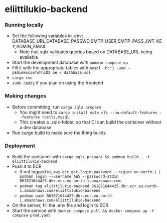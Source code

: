 # eliittilukio-backend

### Running locally

- Set the following variables in .env: DATABASE_URL,DATABASE_PASSWD,SMTP_USER,SMTP_PASS,JWT_KEY,ADMIN_EMAIL
  - Note that sqlx validates queries based on DATABASE_URL being available
- Start the development database with `podman-compose up`
- Fill it with the appropriate tables with `mysql -h::1 -uoe -pEhiekocoefohhiD2 oe < database.sql`
- `cargo run`
- `sudo caddy` if you plan on using the frontend

### Making changes

- Before committing, run `cargo sqlx prepare`
  - You might need to `cargo install sqlx-cli --no-default-features --features rustls,mysql`
  - This creates a .sqlx-folder, so that CI can build the container without a dev database
- Run cargo build to make sure the thing builds

### Deployment

- Build the container with `cargo sqlx prepare && podman build . -t eliittilukio-backend`
- Push it to ECR
  - if not logged in, `aws ecr get-login-password --region eu-north-1 | podman login --username AWS --password-stdin 861821644425.dkr.ecr.eu-north-1.amazonaws.com`
  - `podman tag eliittilukio-backend 861821644425.dkr.ecr.eu-north-1.amazonaws.com/eliittilukio-backend`
  - `podman push 861821644425.dkr.ecr.eu-north-1.amazonaws.com/eliittilukio-backend`
- On the server, fill the .env file and login to ECR
- Start the service with `docker compose pull && docker compose up -f compose-prod.yaml`
